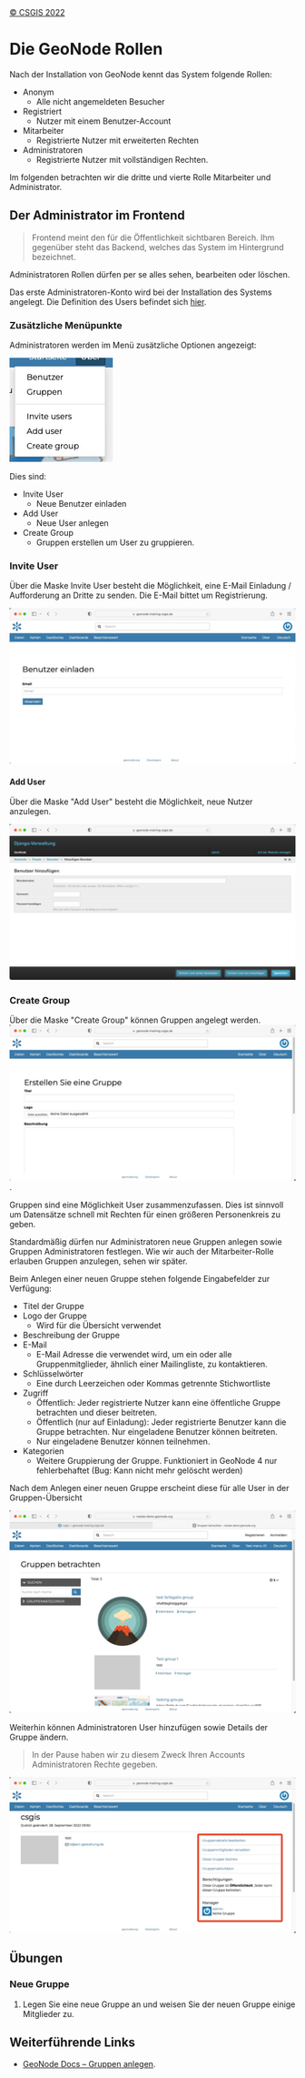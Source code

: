 <!-- the Menu -->
<link rel="stylesheet" media="all" href="../styles.css" />
<div id="logo"><a href="https://csgis.de">© CSGIS 2022</a></div>
<div id="menu"></div>
<div id="jumpMenu"></div>
<script src="../menu.js"></script>
<script src="../jumpmenu.js"></script>
<!-- the Menu -->


# Die GeoNode Rollen

Nach der Installation von GeoNode kennt das System folgende Rollen:

- Anonym
  - Alle nicht angemeldeten Besucher
- Registriert
  - Nutzer mit einem Benutzer-Account
- Mitarbeiter
  - Registrierte Nutzer mit erweiterten Rechten
- Administratoren
  - Registrierte Nutzer mit vollständigen Rechten.

Im folgenden betrachten wir die dritte und vierte Rolle Mitarbeiter und Administrator.

## Der Administrator im Frontend

> Frontend meint den für die Öffentlichkeit sichtbaren Bereich. Ihm gegenüber steht das Backend, welches das System im Hintergrund bezeichnet.

Administratoren Rollen dürfen per se alles sehen, bearbeiten oder löschen.

Das erste Administratoren-Konto wird bei der Installation des Systems angelegt. Die Definition des Users befindet sich [hier](https://github.com/GeoNode/geonode/blob/master/.env#L107-L119).


### Zusätzliche Menüpunkte

Administratoren werden im Menü zusätzliche Optionen angezeigt:

![Erweitertes Menü für Administratoren](images/admin-menu.jpeg)

Dies sind:

- Invite User
  - Neue Benutzer einladen
- Add User
  - Neue User anlegen
- Create Group
  - Gruppen erstellen um User zu gruppieren.

### Invite User
Über die Maske Invite User besteht die Möglichkeit, eine E-Mail Einladung / Aufforderung an Dritte zu senden. Die E-Mail bittet um Registrierung.

![Maske Benutzer einladen](images/benutzer_einladen.jpeg)

#### Add User

Über die Maske "Add User" besteht die Möglichkeit, neue Nutzer anzulegen.

![Benutzer hinzufügen](images/add_user.jpeg)

### Create Group

Über die Maske "Create Group" können Gruppen angelegt werden.
![Gruppe erstellen](images/create_group.jpeg).

Gruppen sind eine Möglichkeit User zusammenzufassen. Dies ist sinnvoll um Datensätze schnell mit Rechten für einen größeren Personenkreis zu geben.

Standardmäßig dürfen nur Administratoren neue Gruppen anlegen sowie Gruppen Administratoren festlegen. Wie wir auch der Mitarbeiter-Rolle erlauben Gruppen anzulegen, sehen wir später.

Beim Anlegen einer neuen Gruppe stehen folgende Eingabefelder zur Verfügung:

- Titel der Gruppe
- Logo der Gruppe
  - Wird für die Übersicht verwendet
- Beschreibung der Gruppe
- E-Mail
  - E-Mail Adresse die verwendet wird, um ein oder alle Gruppenmitglieder, ähnlich einer Mailingliste, zu kontaktieren.
- Schlüsselwörter
  - Eine durch Leerzeichen oder Kommas getrennte Stichwortliste
- Zugriff
  - Öffentlich: Jeder registrierte Nutzer kann eine öffentliche Gruppe betrachten und dieser beitreten. 
  - Öffentlich (nur auf Einladung): Jeder registrierte Benutzer kann die Gruppe betrachten. Nur eingeladene Benutzer können beitreten. 
  - Nur eingeladene Benutzer können teilnehmen.
- Kategorien
  - Weitere Gruppierung der Gruppe. Funktioniert in GeoNode 4 nur fehlerbehaftet (Bug: Kann nicht mehr gelöscht werden) 
  
Nach dem Anlegen einer neuen Gruppe erscheint diese für alle User in der Gruppen-Übersicht

![Übersicht der Gruppen](images/view_gropus.jpeg)

Weiterhin können Administratoren User hinzufügen sowie Details der Gruppe ändern.
> In der Pause haben wir zu diesem Zweck Ihren Accounts Administratoren Rechte gegeben.

![Gruppen verwalten](images/manage_groups.jpeg)

## Übungen
### Neue Gruppe

1. Legen Sie eine neue Gruppe an und weisen Sie der neuen Gruppe einige Mitglieder zu.


## Weiterführende Links

- [GeoNode Docs – Gruppen anlegen](https://docs.geonode.org/en/master/admin/admin_panel/index.html?highlight=group#managing-a-group).